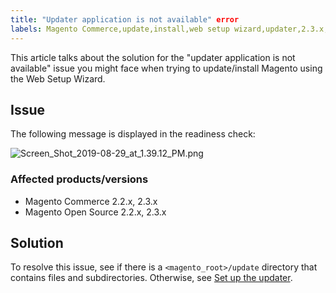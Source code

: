 ```yaml
---
title: "Updater application is not available" error
labels: Magento Commerce,update,install,web setup wizard,updater,2.3.x,2.2.x,how to
---
```


This article talks about the solution for the "updater application is not available" issue you might face when trying to update/install Magento using the Web Setup Wizard.

## Issue

The following message is displayed in the readiness check:

![Screen_Shot_2019-08-29_at_1.39.12_PM.png](https://support.magento.com/hc/article_attachments/360037722712/Screen_Shot_2019-08-29_at_1.39.12_PM.png)

### Affected products/versions

* Magento Commerce 2.2.x, 2.3.x
* Magento Open Source 2.2.x, 2.3.x

 

## Solution

To resolve this issue, see if there is a <code class="highlighter-rouge">&lt;magento\_root>/update</code> directory that contains files and subdirectories. Otherwise, see [Set up the updater](https://devdocs.magento.com/guides/v2.3/comp-mgr/updater/update-updater.html).